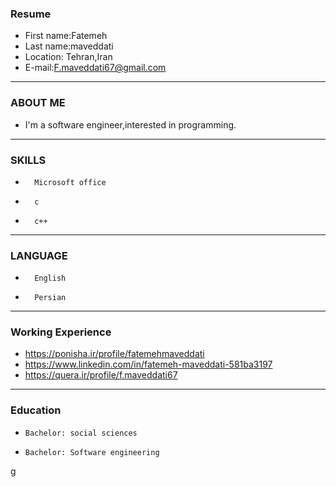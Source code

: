 ### Resume

+ First name:Fatemeh
+ Last name:maveddati
+ Location: Tehran,Iran
+ E-mail:F.maveddati67@gmail.com 
---

### ABOUT ME

+ I'm a software engineer,interested in programming.

---

### SKILLS

+       Microsoft office
+       c
+       c++
---

### LANGUAGE

+       English
+       Persian
---

### Working Experience
 
+ https://ponisha.ir/profile/fatemehmaveddati 
+ https://www.linkedin.com/in/fatemeh-maveddati-581ba3197
+ https://quera.ir/profile/f.maveddati67

---

### Education

+     Bachelor: social sciences 
+     Bachelor: Software engineering
g
